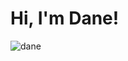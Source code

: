 # Hi, I'm Dane!

![dane](https://user-images.githubusercontent.com/96162550/146126465-f8059fae-fbb9-4b1b-9181-e366ac194cfb.png)
